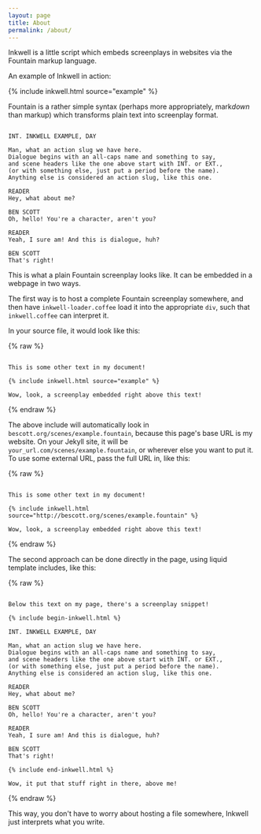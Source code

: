 ```yaml
---
layout: page
title: About
permalink: /about/
---
```



Inkwell is a little script which embeds screenplays in websites via the Fountain markup language.

An example of Inkwell in action:

{% include inkwell.html source="example" %}


Fountain is a rather simple syntax (perhaps more appropriately, mark*down* than markup)
which transforms plain text into screenplay format.

~~~text

INT. INKWELL EXAMPLE, DAY

Man, what an action slug we have here.
Dialogue begins with an all-caps name and something to say,
and scene headers like the one above start with INT. or EXT.,
(or with something else, just put a period before the name).
Anything else is considered an action slug, like this one.

READER
Hey, what about me?

BEN SCOTT
Oh, hello! You're a character, aren't you?

READER
Yeah, I sure am! And this is dialogue, huh?

BEN SCOTT
That's right!

~~~

This is what a plain Fountain screenplay looks like.
It can be embedded in a webpage in two ways.

The first way is to host a complete Fountain screenplay somewhere,
and then have `inkwell-loader.coffee` load it into the appropriate `div`,
such that `inkwell.coffee` can interpret it.

In your source file, it would look like this:

{% raw %}
~~~text

This is some other text in my document!

{% include inkwell.html source="example" %}

Wow, look, a screenplay embedded right above this text!

~~~
{% endraw %}

The above include will automatically look in `bescott.org/scenes/example.fountain`,
because this page's base URL is my website.
On your Jekyll site, it will be `your_url.com/scenes/example.fountain`,
or wherever else you want to put it.
To use some external URL, pass the full URL in, like this:

{% raw %}
~~~text

This is some other text in my document!

{% include inkwell.html source="http://bescott.org/scenes/example.fountain" %}

Wow, look, a screenplay embedded right above this text!

~~~
{% endraw %}



The second approach can be done directly in the page,
using liquid template includes, like this:

{% raw %}
~~~text

Below this text on my page, there's a screenplay snippet!

{% include begin-inkwell.html %}

INT. INKWELL EXAMPLE, DAY

Man, what an action slug we have here.
Dialogue begins with an all-caps name and something to say,
and scene headers like the one above start with INT. or EXT.,
(or with something else, just put a period before the name).
Anything else is considered an action slug, like this one.

READER
Hey, what about me?

BEN SCOTT
Oh, hello! You're a character, aren't you?

READER
Yeah, I sure am! And this is dialogue, huh?

BEN SCOTT
That's right!

{% include end-inkwell.html %}

Wow, it put that stuff right in there, above me!

~~~
{% endraw %}

This way, you don't have to worry about hosting a file somewhere,
Inkwell just interprets what you write.







